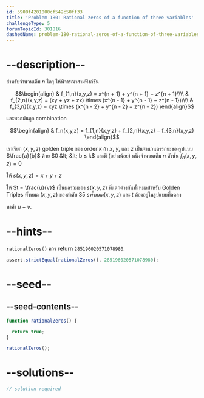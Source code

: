 ```yaml
---
id: 5900f4201000cf542c50ff33
title: 'Problem 180: Rational zeros of a function of three variables'
challengeType: 5
forumTopicId: 301816
dashedName: problem-180-rational-zeros-of-a-function-of-three-variables
---
```


# --description--

สำหรับจำนวนเต็ม $n$ ใดๆ ให้พิจารณาสามฟังก์ชัน

$$\begin{align}
  & f_{1,n}(x,y,z) = x^{n + 1} + y^{n + 1} − z^{n + 1}\\\\
  & f_{2,n}(x,y,z) = (xy + yz + zx) \times (x^{n - 1} + y^{n - 1} − z^{n - 1})\\\\
  & f_{3,n}(x,y,z) = xyz \times (x^{n - 2} + y^{n - 2} − z^{n - 2})
\end{align}$$

และพวกมันถูก combination

$$\begin{align}
  & f_n(x,y,z) = f_{1,n}(x,y,z) + f_{2,n}(x,y,z) − f_{3,n}(x,y,z)
\end{align}$$

เราเรียก $(x,y,z)$ golden triple ของ order $k$ ถ้า $x$, $y$, และ $z$ เป็นจำนวนตรรกยะของรูปแบบ $\frac{a}{b}$ ด้วย $0 &lt; &lt; b ≤ k$ และมี (อย่างน้อย) หนึ่งจำนวนเต็ม $n$ ดังนั้น $f_n(x,y,z) = 0$

ให้ $s(x,y,z) = x + y + z$

ให้ $t = \frac{u}{v}$ เป็นผลรวมของ $s(x,y,z)$ ที่แตกต่างกันทั้งหมดสำหรับ Golden Triples ทั้งหมด $(x,y,z)$ ของลำดับ 35 $s ทั้งหมด (x,y,z)$ และ $t$ ต้องอยู่ในรูปแบบที่ลดลง

หาค่า $u + v$.

# --hints--

`rationalZeros()` ควร return `285196020571078980`.

```js
assert.strictEqual(rationalZeros(), 285196020571078980);
```

# --seed--

## --seed-contents--

```js
function rationalZeros() {

  return true;
}

rationalZeros();
```

# --solutions--

```js
// solution required
```
